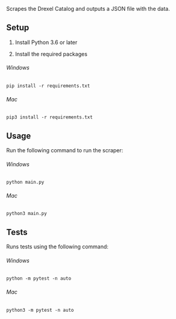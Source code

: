 Scrapes the Drexel Catalog and outputs a JSON file with the data. 

## Setup

1. Install Python 3.6 or later

2. Install the required packages

###### Windows
```
pip install -r requirements.txt
```

###### Mac
```
pip3 install -r requirements.txt
```

## Usage

Run the following command to run the scraper:

###### Windows
```
python main.py
```

###### Mac
```
python3 main.py
```

## Tests

Runs tests using the following command:

###### Windows
```
python -m pytest -n auto
```

###### Mac
```
python3 -m pytest -n auto
```
